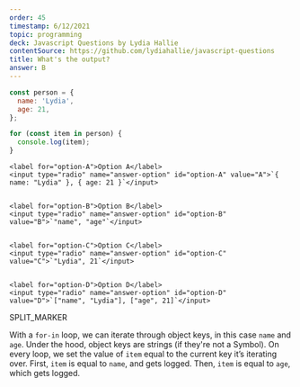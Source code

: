 ```yaml
---
order: 45
timestamp: 6/12/2021
topic: programming
deck: Javascript Questions by Lydia Hallie
contentSource: https://github.com/lydiahallie/javascript-questions
title: What's the output?
answer: B
---
```


  

```javascript
const person = {
  name: 'Lydia',
  age: 21,
};

for (const item in person) {
  console.log(item);
}
```


    <label for="option-A">Option A</label>
    <input type="radio" name="answer-option" id="option-A" value="A">`{ name: "Lydia" }, { age: 21 }`</input>
    

    <label for="option-B">Option B</label>
    <input type="radio" name="answer-option" id="option-B" value="B">`"name", "age"`</input>
    

    <label for="option-C">Option C</label>
    <input type="radio" name="answer-option" id="option-C" value="C">`"Lydia", 21`</input>
    

    <label for="option-D">Option D</label>
    <input type="radio" name="answer-option" id="option-D" value="D">`["name", "Lydia"], ["age", 21]`</input>
    




SPLIT_MARKER

With a `for-in` loop, we can iterate through object keys, in this case `name` and `age`. Under the hood, object keys are strings (if they're not a Symbol). On every loop, we set the value of `item` equal to the current key it’s iterating over. First, `item` is equal to `name`, and gets logged. Then, `item` is equal to `age`, which gets logged.



